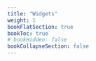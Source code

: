 ```yaml
---
title: "Widgets"
weight: 1
bookFlatSection: true
bookToc: true
# bookHidden: false
bookCollapseSection: false
---
```

